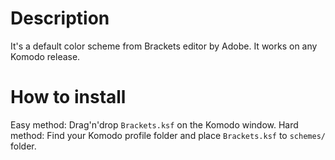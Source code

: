 Description
=================================
It's a default color scheme from Brackets editor by Adobe.
It works on any Komodo release.

How to install
=============
Easy method: Drag'n'drop `Brackets.ksf` on the Komodo window.
Hard method: Find your Komodo profile folder and place `Brackets.ksf` to `schemes/` folder.
